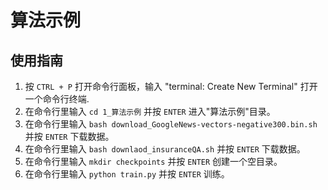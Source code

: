 # 算法示例

## 使用指南

1. 按 `CTRL + P` 打开命令行面板，输入 "terminal: Create New Terminal" 打开一个命令行终端.
2. 在命令行里输入 `cd 1_算法示例` 并按 `ENTER` 进入"算法示例"目录。
3. 在命令行里输入 `bash download_GoogleNews-vectors-negative300.bin.sh` 并按 `ENTER` 下载数据。
4. 在命令行里输入 `bash downlaod_insuranceQA.sh` 并按 `ENTER` 下载数据。
5. 在命令行里输入 `mkdir checkpoints` 并按 `ENTER` 创建一个空目录。
6. 在命令行里输入 `python train.py` 并按 `ENTER` 训练。

